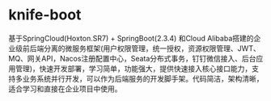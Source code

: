 # knife-boot
基于SpringCloud(Hoxton.SR7) + SpringBoot(2.3.4) 和Cloud Alibaba搭建的企业级前后端分离的微服务框架(用户权限管理，统一授权，资源权限管理、JWT、MQ、网关API，Nacos注册配置中心，Seata分布式事务，钉钉微信接入、后台应用管理)，快速开发部署，学习简单，功能强大，提供快速接入核心接口能力，支持多业务系统并行开发，可以作为后端服务的开发脚手架。代码简洁，架构清晰，适合学习和直接在企业项目中使用。
